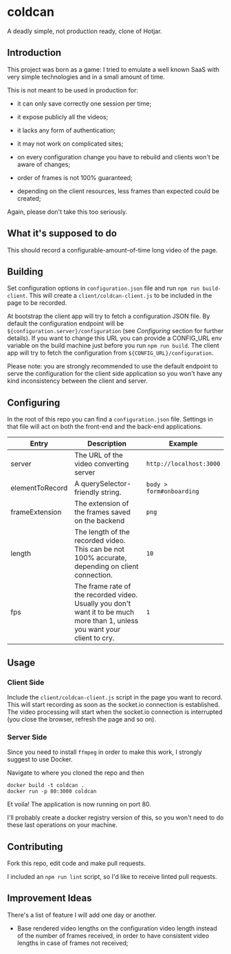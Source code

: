 # coldcan #

A deadly simple, not production ready, clone of Hotjar.

## Introduction ##

This project was born as a game: I tried to emulate a well known SaaS
with very simple technologies and in a small amount of time. 

This is not meant to be used in production for:

 - it can only save correctly one session per time;

 - it expose publicly all the videos;

 - it lacks any form of authentication;

 - it may not work on complicated sites;

 - on every configuration change you have to rebuild and clients won't be aware of changes;

 - order of frames is not 100% guaranteed;

 - depending on the client resources, less frames than expected could be created;

Again, please don't take this too seriously.

## What it's supposed to do ##

This should record a configurable-amount-of-time long video of the page. 

## Building ##

Set configuration options in `configuration.json` file and run `npm run build-client`. 
This will create a `client/coldcan-client.js` to be included in the page to be recorded. 

At bootstrap the client app will try to fetch a configuration JSON file. 
By default the configuration endpoint will be `${configuration.server}/configuration` 
(see _Configuring_ section for further details).
If you want to change this URL you can provide a CONFIG_URL env variable on the build
machine just before you run `npm run build`. The client app will try to fetch 
the configuration from `${CONFIG_URL}/configuration`. 

Please note: you are strongly recommended to use the default endpoint to serve the configuration 
for the client side application so you won't have any kind inconsistency between the client and server. 

## Configuring ##

In the root of this repo you can find a `configuration.json` file. Settings in that file will act on
both the front-end and the back-end applications.

| Entry           | Description                                                                                                                 | Example                  |
|-----------------|-----------------------------------------------------------------------------------------------------------------------------|--------------------------|
| server          | The URL of the video converting server                                                                                      | `http://localhost:3000`  |
| elementToRecord | A querySelector-friendly string.                                                                                            | `body > form#onboarding` |
| frameExtension  | The extension of the frames saved on the backend                                                                            | `png`                    |
| length          | The length of the recorded video. This can be not 100% accurate, depending on client connection.                            | `10`                     |
| fps             | The frame rate of the recorded video. Usually you don't want it to be much more than 1, unless you want your client to cry. | `1`                      |

## Usage ## 

### Client Side ###

Include the `client/coldcan-client.js` script in the page you want to record.
This will start recording as soon as the socket.io connection is established.
The video processing will start when the socket.io connection is interrupted 
(you close the browser, refresh the page and so on).

### Server Side ###

Since you need to install `ffmpeg` in order to make this work, I strongly suggest 
to use Docker.

Navigate to where you cloned the repo and then

    docker build -t coldcan .
    docker run -p 80:3000 coldcan

Et voila! The application is now running on port 80.

I'll probably create a docker registry version of this, so you won't need to do 
these last operations on your machine.

## Contributing ##

Fork this repo, edit code and make pull requests.

I included an `npm run lint` script, so I'd like to receive linted pull requests. 


## Improvement Ideas ##

There's a list of feature I will add one day or another.

- Base rendered video lengths on the configuration video length instead of the number of frames received, in order to have consistent video lengths in case of frames not received;
